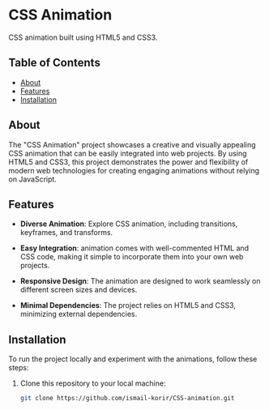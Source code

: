 # CSS Animation

 CSS animation built using HTML5 and CSS3.

## Table of Contents

- [About](#about)
- [Features](#features)
- [Installation](#installation)
## About

The "CSS Animation" project showcases a creative and visually appealing CSS animation that can be easily integrated into web projects. By using HTML5 and CSS3, this project demonstrates the power and flexibility of modern web technologies for creating engaging animations without relying on JavaScript.

## Features

- **Diverse Animation**: Explore CSS animation, including transitions, keyframes, and transforms.

- **Easy Integration**:  animation comes with well-commented HTML and CSS code, making it simple to incorporate them into your own web projects.

- **Responsive Design**: The animation are designed to work seamlessly on different screen sizes and devices.

- **Minimal Dependencies**: The project relies on HTML5 and CSS3, minimizing external dependencies.


## Installation

To run the project locally and experiment with the animations, follow these steps:

1. Clone this repository to your local machine:

   ```bash
   git clone https://github.com/ismail-korir/CSS-animation.git

